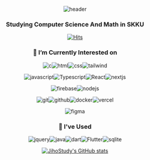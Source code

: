<div align=center>
  
![header](https://capsule-render.vercel.app/api?type=Waving&color=0:c17019,20:cb8614,40:d39d10,60:d7b413,80:d8cc1f&height=200&section=header&text=Jiho%20Kim&fontSize=50&fontColor=ffffff&fontAlignY=40)

### Studying Computer Science And Math in SKKU

[![Hits](https://hits.seeyoufarm.com/api/count/incr/badge.svg?url=https%3A%2F%2Fgithub.com%2Fjihostudy%2Fhit-counter&count_bg=%23E2C716&title_bg=%23DB8C2C&icon=&icon_color=%23E7E7E7&title=hits&edge_flat=false)](https://hits.seeyoufarm.com)

### 🔭 I’m Currently Interested on

![c](https://img.shields.io/badge/C-00599C?style=for-the-badge&logo=c&logoColor=white)![html](https://img.shields.io/badge/HTML5-E34F26?style=for-the-badge&logo=html5&logoColor=white)![css](https://img.shields.io/badge/CSS-239120?&style=for-the-badge&logo=css3&logoColor=white)![tailwind](https://img.shields.io/badge/Tailwind_CSS-38B2AC?style=for-the-badge&logo=tailwind-css&logoColor=white)

![javascript](https://img.shields.io/badge/JavaScript-F7DF1E?style=for-the-badge&logo=JavaScript&logoColor=white)![Typescript](https://img.shields.io/badge/Typescript-2F74C0?style=for-the-badge&logo=Typescript&logoColor=white)![React](https://img.shields.io/badge/React-20232A?style=for-the-badge&logo=react&logoColor=61DAFB)![nextjs](https://img.shields.io/badge/Next.js-000?logo=nextdotjs&logoColor=fff&style=for-the-badge)

![firebase](https://img.shields.io/badge/Firebase-039BE5?style=for-the-badge&logo=Firebase&logoColor=white)![nodejs](https://img.shields.io/badge/Node.js-43853D?style=for-the-badge&logo=node.js&logoColor=white)

![git](https://img.shields.io/badge/GIT-E44C30?style=for-the-badge&logo=git&logoColor=white)![github](https://img.shields.io/badge/GitHub-100000?style=for-the-badge&logo=github&logoColor=white)![docker](https://img.shields.io/badge/docker-%230db7ed.svg?style=for-the-badge&logo=docker&logoColor=white)![vercel](https://img.shields.io/badge/Vercel-000000?style=for-the-badge&logo=vercel&logoColor=white)

![figma](https://img.shields.io/badge/Figma-F24E1E?style=for-the-badge&logo=figma&logoColor=white)

### :pencil: I've Used

![jquery](https://img.shields.io/badge/jQuery-0769AD?style=for-the-badge&logo=jquery&logoColor=white)![java](https://img.shields.io/badge/Java-ED8B00?style=for-the-badge&logo=openjdk&logoColor=white)![dart](https://img.shields.io/badge/Dart-0175C2?style=for-the-badge&logo=dart&logoColor=white)![Flutter](https://img.shields.io/badge/Flutter-02569B?style=for-the-badge&logo=flutter&logoColor=white)![sqlite](	https://img.shields.io/badge/SQLite-07405E?style=for-the-badge&logo=sqlite&logoColor=white)

[![JihoStudy's GitHub stats](https://github-readme-stats.vercel.app/api?username=jihostudy)](https://github.com/anuraghazra/github-readme-stats)
<br/>
<!--
### :muscle: Problem Solving

[![Solved.ac
프로필](http://mazassumnida.wtf/api/v2/generate_badge?boj=nextltd)](https://solved.ac/{handle})
-->
<!--
**jihostudy/jihostudy** is a ✨ _special_ ✨ repository because its `README.md` (this file) appears on your GitHub profile.

Here are some ideas to get you started:

-  ...
- 🌱 I’m currently learning ...
- 👯 I’m looking to collaborate on ...
- 🤔 I’m looking for help with ...
- 💬 Ask me about ...
- 📫 How to reach me: ...
- 😄 Pronouns: ...
- ⚡ Fun fact: ...
-->
</div>
